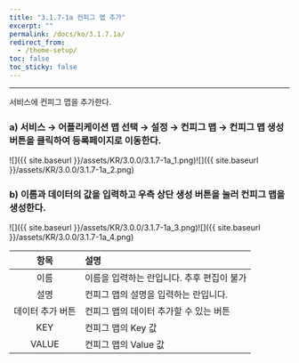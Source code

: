 ```yaml
---
title: "3.1.7-1a 컨피그 맵 추가"
excerpt: ""
permalink: /docs/ko/3.1.7.1a/
redirect_from:
  - /theme-setup/
toc: false
toc_sticky: false
---
```


---
서비스에 컨피그 맵을 추가한다.

### a\) 서비스 → 어플리케이션 맵 선택 → 설정 → 컨피그 맵 → 컨피그 맵 생성 버튼을 클릭하여 등록페이지로 이동한다.
![]({{ site.baseurl }}/assets/KR/3.0.0/3.1.7-1a_1.png)![]({{ site.baseurl }}/assets/KR/3.0.0/3.1.7-1a_2.png)

### b\) 이름과 데이터의 값을 입력하고 우측 상단 생성 버튼을 눌러 컨피그 맵을 생성한다.
![]({{ site.baseurl }}/assets/KR/3.0.0/3.1.7-1a_3.png)![]({{ site.baseurl }}/assets/KR/3.0.0/3.1.7-1a_4.png)

| **항목** | **설명** |
| :---: | :--- |
| 이름 | 이름을 입력하는 란입니다. 추후 편집이 불가 |
| 설명 | 컨피그 맵의 설명을 입력하는 란입니다. |
| 데이터 추가 버튼 | 컨피그 맵의 데이터 추가할 수 있는 버튼 |
| KEY | 컨피그 맵의 Key 값 |
| VALUE | 컨피그 맵의 Value 값 |
